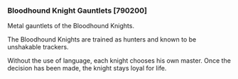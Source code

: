 ### Bloodhound Knight Gauntlets [790200]

Metal gauntlets of the Bloodhound Knights.

The Bloodhound Knights are trained as hunters and known to be unshakable trackers.

Without the use of language, each knight chooses his own master. Once the decision has been made, the knight stays loyal for life.